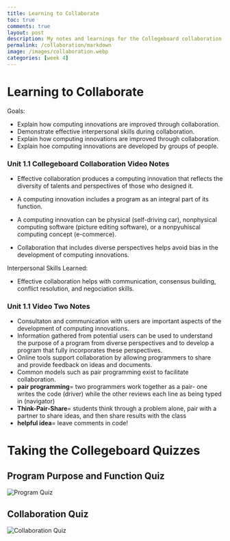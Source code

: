 ```yaml
---
title: Learning to Collaborate
toc: true
comments: true
layout: post
description: My notes and learnings for the Collegeboard collaboration videos.
permalink: /collaboration/markdown
image: /images/collaboration.webp
categories: [week 4]
---
```

# Learning to Collaborate
Goals: 
- Explain how computing innovations are improved through collaboration.
- Demonstrate effective interpersonal skills during collaboration.
- Explain how computing innovations are improved through collaboration.
- Explain hoe computing innovations are developed by groups of people.


### Unit 1.1 Collegeboard Collaboration Video Notes
- Effective collaboration produces a computing innovation that reflects the diversity of talents and perspectives of those who designed it.

- A computing innovation includes a program as an integral part of its function.

- A computing innovation can be physical (self-driving car), nonphysical computing software (picture editing software), or a nonpyuhiscal computing concept (e-commerce).

- Collaboration that includes diverse perspectives helps avoid bias in the development of computing innovations.

Interpersonal Skills Learned:
- Effective collaboration helps with communication, consensus building, conflict resolution, and negociation skills.

### Unit 1.1 Video Two Notes
- Consultaton and communication with users are important aspects of the development of computing innovations. 
- Information gathered from potential users can be used to understand the purpose of a program from diverse perspectives and to develop a program that fully incorporates these perspectives.
- Online tools support collaboration by allowing programmers to share and provide feedback on ideas and documents.
- Common models such as pair programming exist to facilitate collaboration.
- **pair programming**= two programmers work together as a pair- one writes the code (driver) while the other reviews each line as being typed in (navigator)
- **Think-Pair-Share**= students think through a problem alone, pair with a partner to share ideas, and then share results with the class
- **helpful idea**= leave comments in code!

# Taking the Collegeboard Quizzes
## Program Purpose and Function Quiz
![Program Quiz]({{site.baseurl}}/images/programquiz.png)

## Collaboration Quiz
![Collaboration Quiz]({{site.baseurl}}/images/collaborationquiz.png)